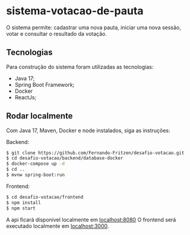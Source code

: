 # sistema-votacao-de-pauta

O sistema permite: cadastrar uma nova pauta, iniciar uma nova sessão, votar e consultar o resultado da votação.

## Tecnologias
Para construção do sistema foram utilizadas as tecnologias:
- Java 17;
- Spring Boot Framework;
- Docker
- ReactJs;

## Rodar localmente

Com Java 17, Maven, Docker e node instalados, siga as instruções:

Backend:
```sh
$ git clone https://github.com/Fernando-Fritzen/desafio-votacao.git
$ cd desafio-votacao/backend/database-docker
$ docker-compose up -d
$ cd ..
$ mvnw spring-boot:run
```
Frontend:
```sh
$ cd desafio-votacao/frontend
$ npm install
$ npm start
```

A api ficará disponível localmente em [localhost:8080](http://localhost:8080/)
O frontend será executado localmente em [localhost:3000](http://localhost:3000/).

